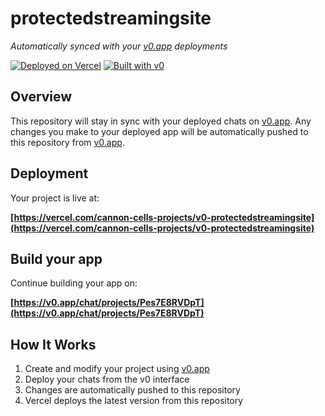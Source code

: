 # protectedstreamingsite

*Automatically synced with your [v0.app](https://v0.app) deployments*

[![Deployed on Vercel](https://img.shields.io/badge/Deployed%20on-Vercel-black?style=for-the-badge&logo=vercel)](https://vercel.com/cannon-cells-projects/v0-protectedstreamingsite)
[![Built with v0](https://img.shields.io/badge/Built%20with-v0.app-black?style=for-the-badge)](https://v0.app/chat/projects/Pes7E8RVDpT)

## Overview

This repository will stay in sync with your deployed chats on [v0.app](https://v0.app).
Any changes you make to your deployed app will be automatically pushed to this repository from [v0.app](https://v0.app).

## Deployment

Your project is live at:

**[https://vercel.com/cannon-cells-projects/v0-protectedstreamingsite](https://vercel.com/cannon-cells-projects/v0-protectedstreamingsite)**

## Build your app

Continue building your app on:

**[https://v0.app/chat/projects/Pes7E8RVDpT](https://v0.app/chat/projects/Pes7E8RVDpT)**

## How It Works

1. Create and modify your project using [v0.app](https://v0.app)
2. Deploy your chats from the v0 interface
3. Changes are automatically pushed to this repository
4. Vercel deploys the latest version from this repository
